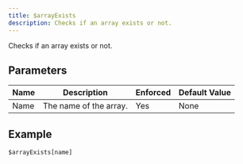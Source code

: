 ```yaml
---
title: $arrayExists
description: Checks if an array exists or not.
---
```


Checks if an array exists or not.
## Parameters
| Name |      Description       | Enforced | Default Value |
|------|------------------------|----------|---------------|
| Name | The name of the array. | Yes      | None          |
## Example
```eats
$arrayExists[name]
```